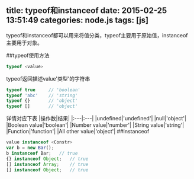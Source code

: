 title: typeof和instanceof
date: 2015-02-25 13:51:49
categories: node.js 
tags: [js]
---
typeof和instanceof都可以用来将值分类，typeof主要用于原始值，instanceof主要用于对象。
<!--more-->
##typeof使用方法
```js
typeof <value>
```
typeof返回描述value'类型'的字符串
```js
typeof true 	// 'boolean'
typeof 'abc'	// 'string'
typeof {}		// 'object'
typeof []		// 'object'
```
详情对应下表
|操作数|结果|
|:---|:---|
|undefined|'undefined'|
|null|'object'|
|Boolean value|'boolean'|
|Number value|'number'|
|String value|'string'|
|Function|'function'|
|All other value|'object'|
##instanceof
```js
value instanceof <Constr>
var b = new Bar();
b instanceof Bar;	// true
{} instanceof Object;	// true
[] instanceof Array;	// true
[] instanceof Object;	// true
```
